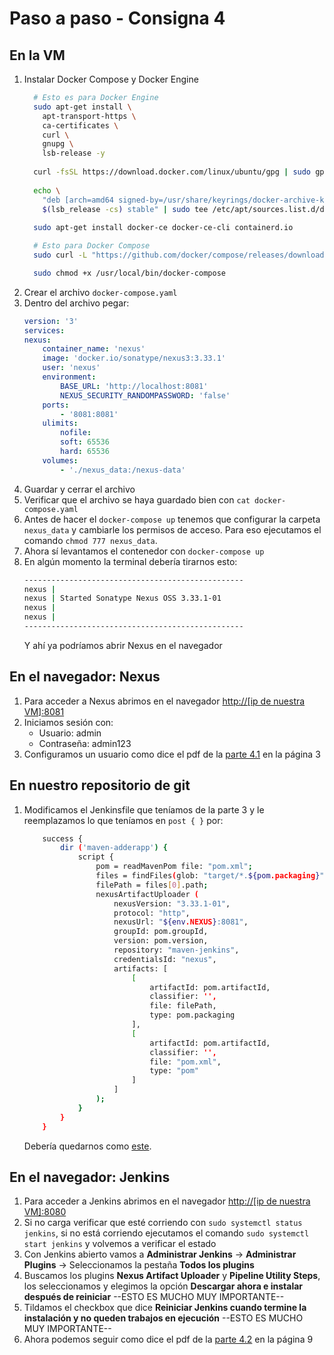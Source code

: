 # Paso a paso - Consigna 4

## En la VM
1. Instalar Docker Compose y Docker Engine
    ```bash
      # Esto es para Docker Engine
      sudo apt-get install \
        apt-transport-https \
        ca-certificates \
        curl \
        gnupg \
        lsb-release -y
      
      curl -fsSL https://download.docker.com/linux/ubuntu/gpg | sudo gpg --dearmor -o /usr/share/keyrings/docker-archive-keyring.gpg
      
      echo \
        "deb [arch=amd64 signed-by=/usr/share/keyrings/docker-archive-keyring.gpg] https://download.docker.com/linux/ubuntu \
        $(lsb_release -cs) stable" | sudo tee /etc/apt/sources.list.d/docker.list > /dev/null
     
      sudo apt-get install docker-ce docker-ce-cli containerd.io

      # Esto para Docker Compose
      sudo curl -L "https://github.com/docker/compose/releases/download/1.29.2/docker-compose-$(uname -s)-$(uname -m)" -o /usr/local/bin/docker-compose

      sudo chmod +x /usr/local/bin/docker-compose
    ```
2. Crear el archivo `docker-compose.yaml`
3. Dentro del archivo pegar: 
    ```yaml
    version: '3'
    services:
    nexus:
        container_name: 'nexus'
        image: 'docker.io/sonatype/nexus3:3.33.1'
        user: 'nexus'
        environment:
            BASE_URL: 'http://localhost:8081'
            NEXUS_SECURITY_RANDOMPASSWORD: 'false'
        ports:
            - '8081:8081'
        ulimits:
            nofile:
            soft: 65536
            hard: 65536
        volumes:
            - './nexus_data:/nexus-data'
    ```
4. Guardar y cerrar el archivo
5. Verificar que el archivo se haya guardado bien con `cat docker-compose.yaml`
6. Antes de hacer el `docker-compose up` tenemos que configurar la carpeta  `nexus_data` y cambiarle los permisos de acceso. Para eso ejecutamos el comando `chmod 777 nexus_data`.
7. Ahora sí levantamos el contenedor con `docker-compose up`
8. En algún momento la terminal debería tirarnos esto:
    ```bash
    -------------------------------------------------
    nexus |
    nexus | Started Sonatype Nexus OSS 3.33.1-01
    nexus |
    nexus | 
    -------------------------------------------------
    ```
    Y ahí ya podríamos abrir Nexus en el navegador


## En el navegador: Nexus
1. Para acceder a Nexus abrimos en el navegador [http://[ip de nuestra VM]:8081](http://localhost:8081)
2. Iniciamos sesión con:
    - Usuario: admin
    - Contraseña: admin123
3. Configuramos un usuario como dice el pdf de la [parte 4.1](https://github.com/valva-ro/CTD-I2-C15-jenkinsfile/blob/main/consignas/CI-Jenkinsfile-Parte-4.1.pdf) en la página 3


## En nuestro repositorio de git

1. Modificamos el Jenkinsfile que teníamos de la parte 3 y le reemplazamos lo que teníamos en `post { }` por:
    ```bash
        success {
            dir ('maven-adderapp') {
                script {
                    pom = readMavenPom file: "pom.xml";
                    files = findFiles(glob: "target/*.${pom.packaging}");
                    filePath = files[0].path;
                    nexusArtifactUploader (
                        nexusVersion: "3.33.1-01",
                        protocol: "http",
                        nexusUrl: "${env.NEXUS}:8081",
                        groupId: pom.groupId,
                        version: pom.version,
                        repository: "maven-jenkins",
                        credentialsId: "nexus",
                        artifacts: [
                            [
                                artifactId: pom.artifactId,
                                classifier: '',
                                file: filePath,
                                type: pom.packaging
                            ],
                            [
                                artifactId: pom.artifactId,
                                classifier: '',
                                file: "pom.xml",
                                type: "pom"
                            ]
                        ]
                    );
                }
            }
        }
    ```
    Debería quedarnos como [este](https://github.com/valva-ro/CTD-I2-C15-jenkinsfile/blob/main/Jenkinsfile).


## En el navegador: Jenkins

1. Para acceder a Jenkins abrimos en el navegador [http://[ip de nuestra VM]:8080](http://localhost:8080)
2. Si no carga verificar que esté corriendo con `sudo systemctl status jenkins`, si no está corriendo ejecutamos el comando `sudo systemctl start jenkins` y volvemos a verificar el estado
3. Con Jenkins abierto vamos a **Administrar Jenkins** → **Administrar Plugins** → Seleccionamos la pestaña **Todos los plugins**
4. Buscamos los plugins **Nexus Artifact Uploader** y **Pipeline Utility Steps**, los seleccionamos y elegimos la opción **Descargar ahora e instalar después de reiniciar** --ESTO ES MUCHO MUY IMPORTANTE--
5. Tildamos el checkbox que dice **Reiniciar Jenkins cuando termine la instalación y no queden trabajos en ejecución** --ESTO ES MUCHO MUY IMPORTANTE--
6. Ahora podemos seguir como dice el pdf de la [parte 4.2](https://github.com/valva-ro/CTD-I2-C15-jenkinsfile/blob/main/consignas/CI-Jenkinsfile-Parte-4.2.pdf) en la página 9